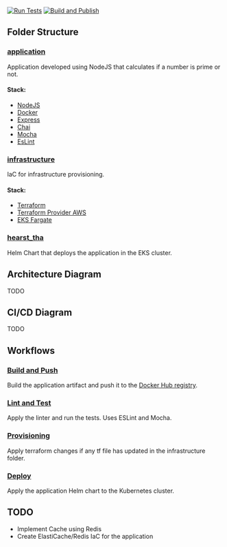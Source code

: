 [![Run Tests](https://github.com/rsilveira65/terraform-playground/actions/workflows/run_linter_and_tests.yaml/badge.svg)](https://github.com/rsilveira65/terraform-playground/actions/workflows/run_linter_and_tests.yaml) [![Build and Publish](https://github.com/rsilveira65/terraform-playground/actions/workflows/build_and_push.yaml/badge.svg)](https://github.com/rsilveira65/terraform-playground/actions/workflows/build_and_push.yaml)

## Folder Structure
### [application](.github/application/README.md)
Application developed using NodeJS that calculates if a number is prime or not.
#### Stack: 
- [NodeJS](https://nodejs.org/en/)
- [Docker](https://www.docker.com/)
- [Express](https://expressjs.com/)
- [Chai](https://chaijs.com/)
- [Mocha](https://mochajs.org/)
- [EsLint](https://eslint.org/)

### [infrastructure](.github/infrastructure/README.md)
IaC for infrastructure provisioning.
#### Stack: 
- [Terraform](https://www.terraform.io/)
- [Terraform Provider AWS](https://www.terraform.io/docs/providers/aws/)
- [EKS Fargate](https://docs.aws.amazon.com/eks/latest/userguide/fargate-platform-image.html)

### [hearst_tha](.github/hearst_tha/README.md)
Helm Chart that deploys the application in the EKS cluster.


## Architecture Diagram
TODO

## CI/CD Diagram
TODO

## Workflows
### [Build and Push](.github/workflows/build_and_push.yaml)
Build the application artifact and push it to the [Docker Hub registry](https://hub.docker.com/r/rsilveira65/hearst_tha).

### [Lint and Test](.github/workflows/run_linter_and_tests.yaml)
Apply the linter and run the tests. Uses ESLint and Mocha.

### [Provisioning](.github/workflows/provisioning.yaml)
Apply terraform changes if any tf file has updated in the infrastructure folder.

### [Deploy](.github/workflows/deploy.yaml)
Apply the application Helm chart to the Kubernetes cluster.


## TODO
- Implement Cache using Redis
- Create ElastiCache/Redis IaC for the application